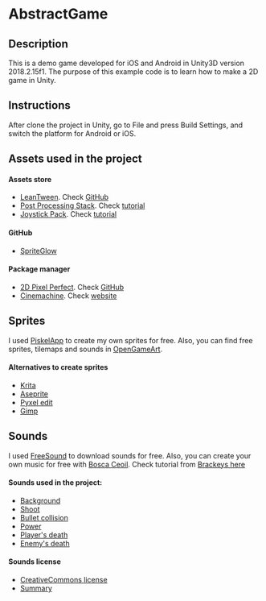 # AbstractGame

## Description

This is a demo game developed for iOS and Android in Unity3D version 2018.2.15f1. The purpose of this example code is to learn how to make a 2D game in Unity.

## Instructions

After clone the project in Unity, go to File and press Build Settings, and switch the platform for Android or iOS.

## Assets used in the project

#### Assets store

- [LeanTween](https://assetstore.unity.com/packages/tools/animation/leantween-3595). Check [GitHub](https://github.com/dentedpixel/LeanTween)
- [Post Processing Stack](https://assetstore.unity.com/packages/essentials/post-processing-stack-83912). Check [tutorial](https://www.youtube.com/watch?v=a0OQvWAPeuo)
- [Joystick Pack](https://assetstore.unity.com/packages/tools/input-management/joystick-pack-107631). Check [tutorial](https://www.youtube.com/watch?v=bp2PiFC9sSs)

#### GitHub

- [SpriteGlow](https://github.com/Elringus/SpriteGlow)

#### Package manager

- [2D Pixel Perfect](https://www.youtube.com/watch?v=CU4YjSZNTnY). Check [GitHub](https://github.com/Unity-Technologies/2d-pixel-perfect)
- [Cinemachine](https://unity3d.com/learn/tutorials/topics/animation/using-cinemachine-getting-started). Check [website](https://www.cinemachineimagery.com/)

## Sprites

I used [PiskelApp](https://www.piskelapp.com/) to create my own sprites for free. Also, you can find free sprites, tilemaps and sounds in [OpenGameArt](https://opengameart.org/).

#### Alternatives to create sprites

- [Krita](https://krita.org/en/)
- [Aseprite](https://www.aseprite.org/)
- [Pyxel edit](https://pyxeledit.com/)
- [Gimp](https://www.gimp.org/)

## Sounds

I used [FreeSound](https://freesound.org/) to download sounds for free. Also, you can create your own music for free with [Bosca Ceoil](https://boscaceoil.net/). Check tutorial from [Brackeys here](https://www.youtube.com/watch?v=fZeZ75gM9p4)

#### Sounds used in the project:

- [Background](https://freesound.org/people/NightWolfCFM/sounds/425134/)
- [Shoot](https://freesound.org/people/MusicLegends/sounds/344310/)
- [Bullet collision](https://freesound.org/people/V-ktor/sounds/435418/)
- [Power](https://freesound.org/people/n_audioman/sounds/320366/)
- [Player's death](https://freesound.org/people/pumodi/sounds/150204/)
- [Enemy's death](https://freesound.org/people/InspectorJ/sounds/448226/)

#### Sounds license

- [CreativeCommons license](https://creativecommons.org/licenses/by/3.0/legalcode)
- [Summary](https://creativecommons.org/licenses/by/3.0/)

